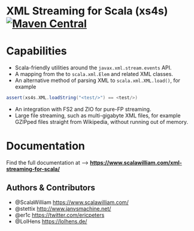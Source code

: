 XML Streaming for Scala (xs4s) [![Maven Central](https://img.shields.io/maven-central/v/com.scalawilliam/xs4s-core_2.13.svg)](https://maven-badges.herokuapp.com/maven-central/com.scalawilliam/xs4s-core_2.13)
====

# Capabilities

- Scala-friendly utilities around the `javax.xml.stream.events` API.
- A mapping from the to `scala.xml.Elem` and related XML classes.
- An alternative method of parsing XML to `scala.xml.XML.load()`, for example
 ```scala
assert(xs4s.XML.loadString("<test/>") == <test/>)
```
- An integration with FS2 and ZIO for pure-FP streaming.
- Large file streaming, such as multi-gigabyte XML files, for example GZIPped files straight from Wikipedia, without running out of memory.

# Documentation

Find the full documentation at --> **https://www.scalawilliam.com/xml-streaming-for-scala/**

## Authors & Contributors
- @ScalaWilliam <https://www.scalawilliam.com/>
- @stettix <http://www.janvsmachine.net/>
- @er1c <https://twitter.com/ericpeters>
- @LolHens <https://lolhens.de/>
